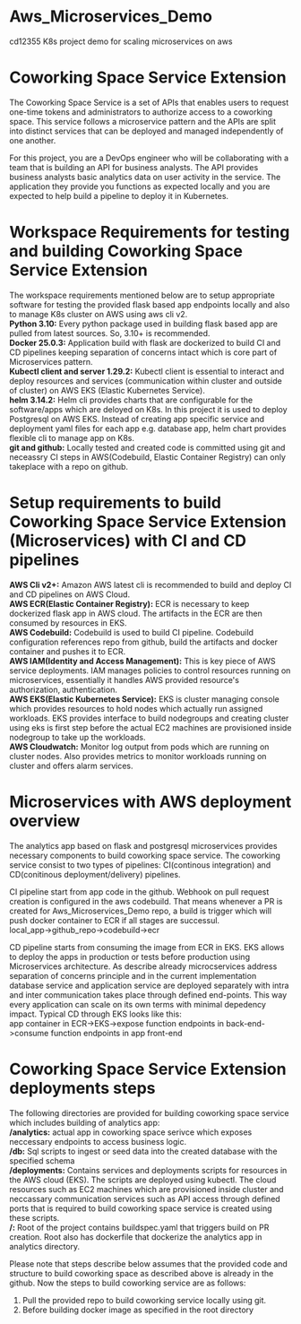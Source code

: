 # Aws_Microservices_Demo
cd12355 K8s project demo for scaling microservices on aws

# Coworking Space Service Extension
The Coworking Space Service is a set of APIs that enables users to request one-time tokens and administrators to authorize access to a coworking space. This service follows a microservice pattern and the APIs are split into distinct services that can be deployed and managed independently of one another.

For this project, you are a DevOps engineer who will be collaborating with a team that is building an API for business analysts. The API provides business analysts basic analytics data on user activity in the service. The application they provide you functions as expected locally and you are expected to help build a pipeline to deploy it in Kubernetes.

# Workspace Requirements for testing and building Coworking Space Service Extension
The workspace requirements mentioned below are to setup appropriate software for testing the provided flask based app endpoints locally and also to manage K8s cluster on AWS using aws cli v2. <br>
**Python 3.10:** Every python package used in building flask based app are pulled from latest sources. So, 3.10+ is recommended. <br>
**Docker 25.0.3:** Application build with flask are dockerized to build CI and CD pipelines keeping separation of concerns intact which is core part of Microservices pattern. <br>
**Kubectl client and server 1.29.2:** Kubectl client is essential to interact and deploy resources and services (communication within cluster and outside of cluster) on AWS EKS (Elastic Kubernetes Service). <br>
**helm 3.14.2:** Helm cli provides charts that are configurable for the software/apps which are deloyed on K8s. In this project it is used to deploy Postgresql on AWS EKS. Instead of creating app specific service and deployment yaml files for each app e.g. database app, helm chart provides flexible cli to manage app on K8s. <br>
**git and github:** Locally tested and created code is committed using git and  neceassry CI steps in AWS(Codebuild, Elastic Container Registry) can only takeplace with a repo on github. <br>


# Setup requirements to build Coworking Space Service Extension (Microservices) with CI and CD pipelines
**AWS Cli v2+:** Amazon AWS latest cli is recommended to build and deploy CI and CD pipelines on AWS Cloud. <br>
**AWS ECR(Elastic Container Registry):** ECR is necessary to keep dockerized flask app in AWS cloud. The artifacts in the ECR are then consumed by resources in EKS. <br>
**AWS Codebuild:** Codebuild is used to build CI pipeline. Codebuild configuration references repo from github, build the artifacts and docker container and pushes it to ECR. <br>
**AWS IAM(Identity and Access Management):** This is key piece of AWS service deployments. IAM manages policies to control resources running on microservices, essentially it handles AWS provided resource's authorization, authentication. <br>
**AWS EKS(Elastic Kubernetes Service):** EKS is cluster managing console which provides resources to hold nodes which actually run assigned workloads. EKS provides interface to build nodegroups and creating cluster using eks is first step before the actual EC2 machines are provisioned inside nodegroup to take up the workloads. <br>
**AWS Cloudwatch:** Monitor log output from pods which are running on cluster nodes. Also provides metrics to monitor workloads running on cluster and offers alarm services.

# Microservices with AWS deployment overview
The analytics app based on flask and postgresql microservices provides necessary components to build coworking space service. The coworking service consist to two types of pipelines: CI(continous integration) and CD(conitinous deployment/delivery) pipelines.

CI pipeline start from app code in the github. Webhook on pull request creation is configured in the aws codebuild. That means whenever a PR is created for Aws_Microservices_Demo repo, a build is trigger which will push docker container to ECR if all stages are successul. <br>
local_app->github_repo->codebuild->ecr <br>

CD pipeline starts from consuming the image from ECR in EKS. EKS allows to deploy the apps in production or tests before production using Microservices architecture. As describe already microcservices address separation of concerns principle and in the current implementation database service and application service are deployed separately with intra and inter communication takes place through defined end-points. This way every application can scale on its own terms with minimal depedency impact. Typical CD through EKS looks like this: <br>
app container in ECR->EKS->expose function endpoints in back-end->consume function endpoints in app front-end <br>

# Coworking Space Service Extension deployments steps

The following directories are provided for building coworking space service which includes building of analytics app: <br>
**/analytics:** actual app in coworking space serivce which exposes neccessary endpoints to access business logic. <br>
**/db:** Sql scripts to ingest or seed data into the created database with the specified schema <br>
**/deployments:** Contains services and deployments scripts for resources in the AWS cloud (EKS). The scripts are deployed using kubectl. The cloud resources such as EC2 machines which are provisioned inside cluster and neccassary communication services such as API access through defined ports that is required to build coworking space service is created using these scripts. <br>
**/:** Root of the project contains buildspec.yaml that triggers build on PR creation. Root also has dockerfile that dockerize the analytics app in analytics directory. <br>

Please note that steps describe below assumes that the provided code and structure to build coworking space as described above is already in the github. Now the steps to build coworking service are as follows: <br>

1. Pull the provided repo to build coworking service locally using git. <br>
2. Before building docker image as specified in the root directory 






